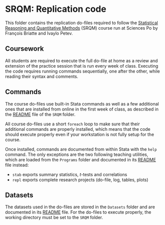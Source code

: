 # SRQM: Replication code

This folder contains the replication do-files required to follow the [Statistical Reasoning and Quantitative Methods](http://f.briatte.org/teaching/quanti/) (SRQM) course run at Sciences Po by François Briatte and Ivaylo Petev.

## Coursework

All students are required to execute the full do-file at home as a review and extension of the practice session that is run every week of class. Executing the code requires running commands sequentially, one after the other, while reading their syntax and comments.

## Commands

The course do-files use built-in Stata commands as well as a few additional ones that are installed from online in the first week of class, as described in the [README](https://github.com/briatte/srqm/blob/master/README.md) file of the `SRQM` folder.

All course do-files use a short `foreach` loop to make sure that their additional commands are properly installed, which means that the code should execute properly even if your workstation is not fully setup for the course.

Once installed, commands are documented from within Stata with the `help` command. The only exceptions are the two following teaching utilities, which are loaded from the `Programs` folder and documented in its [README](https://github.com/briatte/srqm/blob/master/Programs/README.md) file instead: 

- `stab` exports summary statistics, *t*-tests and correlations
- `repl` exports complete research projects (do-file, log, tables, plots)

## Datasets

The datasets used in the do-files are stored in the `Datasets` folder and are documented in its [README](https://github.com/briatte/srqm/blob/master/Datasets/README.md) file. For the do-files to execute properly, the working directory must be set to the `SRQM` folder.
